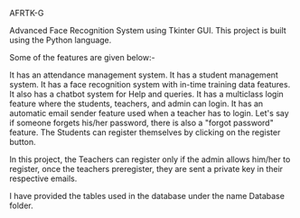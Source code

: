 AFRTK-G

Advanced Face Recognition System using Tkinter GUI. This project is built using the Python language. 

Some of the features are given below:-

  It has an attendance management system.
  It has a student management system.
  It has a face recognition system with in-time training data features.
  It also has a chatbot system for Help and queries.
  It has a multiclass login feature where the students, teachers, and admin can login.
  It has an automatic email sender feature used when a teacher has to login.
Let's say if someone forgets his/her password, there is also a "forgot password" feature. The Students can register themselves by clicking on the register button.

In this project, the Teachers can register only if the admin allows him/her to register, once the teachers preregister, they are sent a private key in their respective emails.

I have provided the tables used in the database under the name Database folder.
